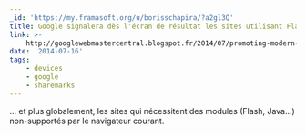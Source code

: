 ```yaml
---
_id: 'https://my.framasoft.org/u/borisschapira/?a2gl3Q'
title: Google signalera dès l'écran de résultat les sites utilisant Flash
link: >-
    http://googlewebmastercentral.blogspot.fr/2014/07/promoting-modern-websites-for-modern.html
date: '2014-07-16'
tags:
    - devices
    - google
    - sharemarks
---
```


<div class="markdown"><p>... et plus globalement, les sites qui nécessitent des modules (Flash, Java...) non-supportés par le navigateur courant.
</p></div>
